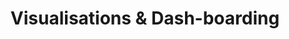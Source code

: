 ---
title: Visualisations & Dash-boarding
summary: Plotly, Dash, Streamlit, seaborn, matplotlib
tags:
- Visualisations and Dash-boarding
date: ""

# Optional external URL for project (replaces project detail page).
external_link: 

image:
  caption: Photo by rawpixel on Unsplash
  focal_point: Smart

links:
url_code: ""
url_pdf: ""
url_slides: ""
url_video: ""

# Slides (optional).
#   Associate this project with Markdown slides.
#   Simply enter your slide deck's filename without extension.
#   E.g. `slides = "example-slides"` references `content/slides/example-slides.md`.
#   Otherwise, set `slides = ""`.
slides: ""
show_date: false
---